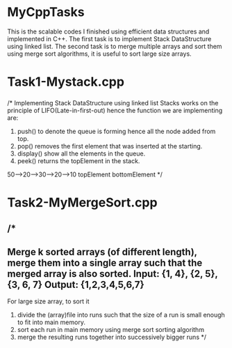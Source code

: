 # MyCppTasks
This is the scalable codes I finished using efficient data structures and implemented in C++. 
The first task is to implement Stack DataStructure using linked list. 
The second task is to merge multiple arrays and sort them using merge sort algorithms, it is useful to sort large size arrays.

# Task1-Mystack.cpp
###
/* Implementing Stack DataStructure using linked list
Stacks works on the principle of LIFO(Late-in-first-out)
hence the function we are implementing are:
1. push() to denote the queue is forming hence all the node added from top.
2. pop() removes the first element that was inserted at the starting.
3. display() show all the elements in the queue.
4. peek() returns the topElement in the stack.

 50-->20-->30-->20-->10
topElement         bottomElement */
###

# Task2-MyMergeSort.cpp
###
/*
-----------
Merge k sorted arrays (of different length), merge them into a single
array such that the merged array is also sorted.
Input: {1, 4}, {2, 5}, {3, 6, 7}
Output: {1,2,3,4,5,6,7}
---------
For large size array, to sort it
1. divide the (array)file into runs such that the size of a run
is small enough to fit into main memory.
2. sort each run in main memory using merge sort sorting algorithm
3. merge the resulting runs together into successively bigger runs
*/
###
